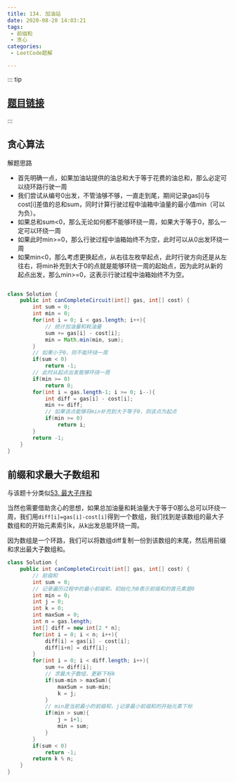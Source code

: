 ```yaml
---
title: 134. 加油站
date: 2020-08-20 14:03:21
tags:
 - 前缀和
 - 贪心
categories:
 - LeetCode题解

---
```


::: tip

## [题目链接](https://leetcode-cn.com/problems/gas-station/)

:::

## 贪心算法

解题思路

- 首先明确一点，如果加油站提供的油总和大于等于花费的油总和，那么必定可以绕环路行驶一周
- 我们尝试从编号0出发，不管油够不够，一直走到尾，期间记录gas[i]与cost[i]差值的总和sum，同时计算行驶过程中油箱中油量的最小值min（可以为负）。
- 如果总和sum<0，那么无论如何都不能够环绕一周，如果大于等于0，那么一定可以环绕一周
- 如果此时min>=0，那么行驶过程中油箱始终不为空，此时可以从0出发环绕一周
- 如果min<0，那么考虑更换起点，从右往左枚举起点，此时行驶方向还是从左往右，将min补充到大于0的点就是能够环绕一周的起始点，因为此时从新的起点出发，那么min>=0，这表示行驶过程中油箱始终不为空。

```java

class Solution {
    public int canCompleteCircuit(int[] gas, int[] cost) {
        int sum = 0;
        int min = 0;
        for(int i = 0; i < gas.length; i++){
            // 统计加油量和耗油量
            sum += gas[i] - cost[i];
            min = Math.min(min, sum);
        }
        // 如果小于0，则不能环绕一周
        if(sum < 0)
            return -1;
        // 此时从起点出发能够环绕一周
        if(min >= 0)
            return 0;
        for(int i = gas.length-1; i >= 0; i--){
            int diff = gas[i] - cost[i];
            min += diff;
            // 如果该点能够将min补充到大于等于0，则该点为起点
            if(min >= 0)
                return i;
        }
        return -1;
    }
}
```

## 前缀和求最大子数组和

与该题十分类似[53. 最大子序和](https://leetcode-cn.com/problems/maximum-subarray/)

当然也需要借助贪心的思想，如果总加油量和耗油量大于等于0那么总可以环绕一周，我们用`diff[i]=gas[i]-cost[i]`得到一个数组，我们找到是该数组的最大子数组和的开始元素索引k，从k出发总能环绕一周。

因为数组是一个环路，我们可以将数组diff复制一份到该数组的末尾，然后用前缀和求出最大子数组和。


```java
class Solution {
    public int canCompleteCircuit(int[] gas, int[] cost) {
        // 前缀和
        int sum = 0;
        // 记录遍历过程中的最小前缀和，初始化为0表示前缀和的首元素是0
        int min = 0;
        int j = 0;
        int k = 0;
        int maxSum = 0;
        int n = gas.length;
        int[] diff = new int[2 * n];
        for(int i = 0; i < n; i++){
            diff[i] = gas[i] - cost[i];
            diff[i+n] = diff[i];
        }
        for(int i = 0; i < diff.length; i++){
            sum += diff[i];
            // 求最大子数组，更新下标k
            if(sum-min > maxSum){
                maxSum = sum-min;
                k = j;
            }
            // min是当前最小的前缀和，j记录最小前缀和的开始元素下标
            if(min > sum){
                j = i+1;
                min = sum;
            }
        }
        if(sum < 0)
            return -1;
        return k % n;
    }
}
```

